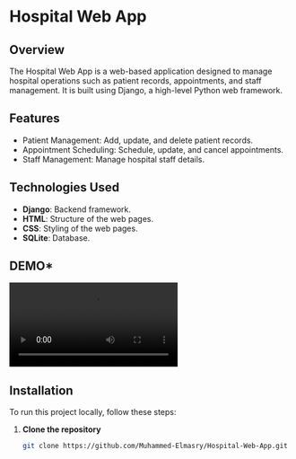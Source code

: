 # Hospital Web App

## Overview
The Hospital Web App is a web-based application designed to manage hospital operations such as patient records, appointments, and staff management. It is built using Django, a high-level Python web framework.

## Features
- Patient Management: Add, update, and delete patient records.
- Appointment Scheduling: Schedule, update, and cancel appointments.
- Staff Management: Manage hospital staff details.

## Technologies Used
- **Django**: Backend framework.
- **HTML**: Structure of the web pages.
- **CSS**: Styling of the web pages.
- **SQLite**: Database.

## DEMO* 
![video demo](.demo.mp4)  

## Installation
To run this project locally, follow these steps:

1. **Clone the repository**
   ```bash
   git clone https://github.com/Muhammed-Elmasry/Hospital-Web-App.git
